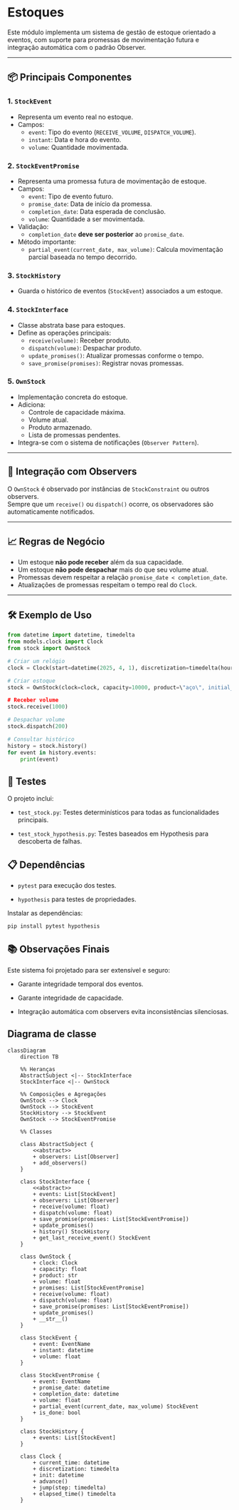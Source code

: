 # Estoques

Este módulo implementa um sistema de gestão de estoque orientado a eventos, com suporte para promessas de movimentação futura e integração automática com o padrão Observer.

---

## 📦 Principais Componentes

### 1. `StockEvent`
- Representa um evento real no estoque.
- Campos:
  - `event`: Tipo do evento (`RECEIVE_VOLUME`, `DISPATCH_VOLUME`).
  - `instant`: Data e hora do evento.
  - `volume`: Quantidade movimentada.

### 2. `StockEventPromise`
- Representa uma promessa futura de movimentação de estoque.
- Campos:
  - `event`: Tipo de evento futuro.
  - `promise_date`: Data de início da promessa.
  - `completion_date`: Data esperada de conclusão.
  - `volume`: Quantidade a ser movimentada.
- Validação:
  - `completion_date` **deve ser posterior** ao `promise_date`.
- Método importante:
  - `partial_event(current_date, max_volume)`: Calcula movimentação parcial baseada no tempo decorrido.

### 3. `StockHistory`
- Guarda o histórico de eventos (`StockEvent`) associados a um estoque.

### 4. `StockInterface`
- Classe abstrata base para estoques.
- Define as operações principais:
  - `receive(volume)`: Receber produto.
  - `dispatch(volume)`: Despachar produto.
  - `update_promises()`: Atualizar promessas conforme o tempo.
  - `save_promise(promises)`: Registrar novas promessas.

### 5. `OwnStock`
- Implementação concreta do estoque.
- Adiciona:
  - Controle de capacidade máxima.
  - Volume atual.
  - Produto armazenado.
  - Lista de promessas pendentes.
- Integra-se com o sistema de notificações (`Observer Pattern`).

---

## 🔔 Integração com Observers

O `OwnStock` é observado por instâncias de `StockConstraint` ou outros observers.  
Sempre que um `receive()` ou `dispatch()` ocorre, os observadores são automaticamente notificados.

---

## 📈 Regras de Negócio

- Um estoque **não pode receber** além da sua capacidade.
- Um estoque **não pode despachar** mais do que seu volume atual.
- Promessas devem respeitar a relação `promise_date < completion_date`.
- Atualizações de promessas respeitam o tempo real do `Clock`.

---

## 🛠️ Exemplo de Uso

```python
from datetime import datetime, timedelta
from models.clock import Clock
from stock import OwnStock

# Criar um relógio
clock = Clock(start=datetime(2025, 4, 1), discretization=timedelta(hours=1))

# Criar estoque
stock = OwnStock(clock=clock, capacity=10000, product=\"aço\", initial_volume=500)

# Receber volume
stock.receive(1000)

# Despachar volume
stock.dispatch(200)

# Consultar histórico
history = stock.history()
for event in history.events:
    print(event)
```

## 🧪 Testes
O projeto inclui:

* `test_stock.py`: Testes determinísticos para todas as funcionalidades principais.

* `test_stock_hypothesis.py`: Testes baseados em Hypothesis para descoberta de falhas.

## 📋 Dependências
* `pytest` para execução dos testes.

* `hypothesis` para testes de propriedades.

Instalar as dependências:

```bash
pip install pytest hypothesis
```

## 📚 Observações Finais
Este sistema foi projetado para ser extensível e seguro:

* Garante integridade temporal dos eventos.

* Garante integridade de capacidade.

* Integração automática com observers evita inconsistências silenciosas.

## Diagrama de classe

```mermaid
classDiagram
    direction TB

    %% Heranças
    AbstractSubject <|-- StockInterface
    StockInterface <|-- OwnStock

    %% Composições e Agregações
    OwnStock --> Clock
    OwnStock --> StockEvent
    StockHistory --> StockEvent
    OwnStock --> StockEventPromise

    %% Classes

    class AbstractSubject {
        <<abstract>>
        + observers: List[Observer]
        + add_observers()
    }

    class StockInterface {
        <<abstract>>
        + events: List[StockEvent]
        + observers: List[Observer]
        + receive(volume: float)
        + dispatch(volume: float)
        + save_promise(promises: List[StockEventPromise])
        + update_promises()
        + history() StockHistory
        + get_last_receive_event() StockEvent
    }

    class OwnStock {
        + clock: Clock
        + capacity: float
        + product: str
        + volume: float
        + promises: List[StockEventPromise]
        + receive(volume: float)
        + dispatch(volume: float)
        + save_promise(promises: List[StockEventPromise])
        + update_promises()
        + __str__()
    }

    class StockEvent {
        + event: EventName
        + instant: datetime
        + volume: float
    }

    class StockEventPromise {
        + event: EventName
        + promise_date: datetime
        + completion_date: datetime
        + volume: float
        + partial_event(current_date, max_volume) StockEvent
        + is_done: bool
    }

    class StockHistory {
        + events: List[StockEvent]
    }

    class Clock {
        + current_time: datetime
        + discretization: timedelta
        + init: datetime
        + advance()
        + jump(step: timedelta)
        + elapsed_time() timedelta
    }

```